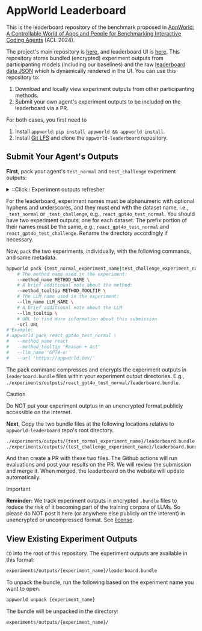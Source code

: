 # AppWorld Leaderboard

This is the leaderboard repository of the benchmark proposed in [AppWorld: A Controllable World of Apps and People for Benchmarking Interactive Coding Agents](https://appworld.dev/) (ACL 2024).

The project's main repository is [here](https://github.com/stonybrooknlp/appworld), and leaderboard UI is [here](https://appworld.dev/leaderboard). This repository stores bundled (encrypted) experiment outputs from participanting models (including our baselines) and the raw [leaderboard data JSON](/experiments/outputs/_leaderboard.json) which is dynamically rendered in the UI. You can use this repository to:

1. Download and locally view experiment outputs from other participanting methods.
2. Submit your own agent's experiment outputs to be included on the leaderboard via a PR.

For both cases, you first need to

1. Install `appworld`: `pip install appworld && appworld install`.
2. Install [Git LFS](https://git-lfs.com/) and clone the `appworld-leaderboard` repository.

## Submit Your Agent's Outputs

**First**, pack your agent's `test_normal` and `test_challenge` experiment outputs:

<details>
<summary>::Click:: Experiment outputs refresher</summary>

---

Your experiment outputs are located in `./experiments/outputs/{experiment_name}` relative to the `APPWORLD_ROOT`, which as we discussed earlier, defaults to `.`, but can be configured by passing `APPWORLD_ROOT` environment variable or `--root` in CLI.

---

</details>

For the leaderboard, experiment names must be alphanumeric with optional hyphens and underscores, and they must end with the dataset name, i.e., `_test_normal` or `_test_challenge`, e.g., `react_gpt4o_test_normal`. You should have two experiment outputs, one for each dataset. The prefix portion of their names must be the same, e.g., `react_gpt4o_test_normal` and `react_gpt4o_test_challenge`. Rename the directory accordingly if necessary.

Now, `pack` the two experiments, individually, with the following commands, and same metadata.

```bash
appworld pack {test_normal_experiment_name|test_challenge_experiment_name} \
    # The method name used in the experiment:
    --method_name METHOD_NAME \
    # A brief additional note about the method:
    --method_tooltip METHOD_TOOLTIP \
    # The LLM name used in the experiment:
    --llm_name LLM_NAME \
    # A brief additional note about the LLM
    --llm_tooltip \
    # URL to find more information about this submission
    -url URL
# Example:
# appworld pack react_gpt4o_test_normal \
#   --method_name react
#   --method_tooltip 'Reason + Act'
#   --llm_name 'GPT4-o'
#   --url 'https://appworld.dev/'
```

The pack command compresses and encrypts the experiment outputs in `leaderboard.bundle` files within your experiment output directories. E.g., `./experiments/outputs/react_gpt4o_test_normal/leaderboard.bundle`.

> [!Caution]
> Do NOT put your experiment outptus in an unencrypted format publicly accessible on the internet.

**Next**, Copy the two bundle files at the following locations relative to `appworld-leaderboard` repo's root directory.

```bash
./experiments/outputs/{test_normal_experiment_name}/leaderboard.bundle
./experiments/outputs/{test_challenge_experiment_name}/leaderboard.bundle
```

And then create a PR with these two files. The Github actions will run evaluations and post your results on the PR. We will review the submission and merge it. When merged, the leaderboard on the website will update automatically.

> [!IMPORTANT]
> **Reminder:** We track experiment outputs in encrypted `.bundle` files to reduce the risk of it becoming part of the training corpora of LLMs. So please do NOT post it here (or anywhere else publicly on the interent) in unencrypted or uncompressed format. See [license](https://github.com/stonybrooknlp/appworld/tree/main?tab=readme-ov-file#lock_with_ink_pen-license).


## View Existing Experiment Outputs

`CD` into the root of this repository. The experiment outputs are available in this format:

```bash
experiments/outputs/{experiment_name}/leaderboard.bundle
```

To unpack the bundle, run the following based on the experiment name you want to open.

```bash
appworld unpack {experiment_name}
```

The bundle will be unpacked in the directory:

```bash
experiments/outputs/{experiment_name}/
```

